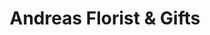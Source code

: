 ---
title: "Andreas Florist & Gifts"
url: /christchurch/andreas-florist-and-gifts/
shop: florist
---
